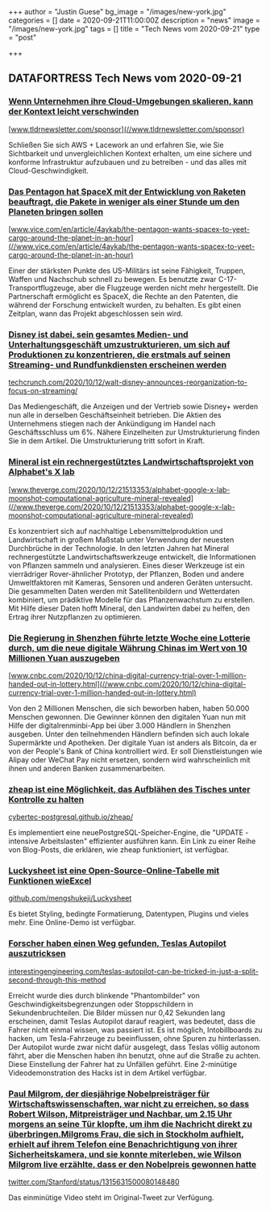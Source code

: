 +++
author = "Justin Guese"
bg_image = "/images/new-york.jpg"
categories = []
date = 2020-09-21T11:00:00Z
description = "news"
image = "/images/new-york.jpg"
tags = []
title = "Tech News vom 2020-09-21"
type = "post"

+++

        
## DATAFORTRESS Tech News vom 2020-09-21



### [Wenn Unternehmen ihre Cloud-Umgebungen skalieren, kann der Kontext leicht verschwinden](//www.tldrnewsletter.com/sponsor)


[www.tldrnewsletter.com/sponsor](//www.tldrnewsletter.com/sponsor)


Schließen Sie sich AWS + Lacework an und erfahren Sie, wie Sie Sichtbarkeit und unvergleichlichen Kontext erhalten, um eine sichere und konforme Infrastruktur aufzubauen und zu betreiben - und das alles mit Cloud-Geschwindigkeit.


### [Das Pentagon hat SpaceX mit der Entwicklung von Raketen beauftragt, die Pakete in weniger als einer Stunde um den Planeten bringen sollen](//www.vice.com/en/article/4aykab/the-pentagon-wants-spacex-to-yeet-cargo-around-the-planet-in-an-hour)


[www.vice.com/en/article/4aykab/the-pentagon-wants-spacex-to-yeet-cargo-around-the-planet-in-an-hour](//www.vice.com/en/article/4aykab/the-pentagon-wants-spacex-to-yeet-cargo-around-the-planet-in-an-hour)


Einer der stärksten Punkte des US-Militärs ist seine Fähigkeit, Truppen, Waffen und Nachschub schnell zu bewegen. Es benutzte zwar C-17-Transportflugzeuge, aber die Flugzeuge werden nicht mehr hergestellt. Die Partnerschaft ermöglicht es SpaceX, die Rechte an den Patenten, die während der Forschung entwickelt wurden, zu behalten. Es gibt einen Zeitplan, wann das Projekt abgeschlossen sein wird.


### [Disney ist dabei, sein gesamtes Medien- und Unterhaltungsgeschäft umzustrukturieren, um sich auf Produktionen zu konzentrieren, die erstmals auf seinen Streaming- und Rundfunkdiensten erscheinen werden](//techcrunch.com/2020/10/12/walt-disney-announces-reorganization-to-focus-on-streaming/)


[techcrunch.com/2020/10/12/walt-disney-announces-reorganization-to-focus-on-streaming/](//techcrunch.com/2020/10/12/walt-disney-announces-reorganization-to-focus-on-streaming/)


Das Mediengeschäft, die Anzeigen und der Vertrieb sowie Disney+ werden nun alle in derselben Geschäftseinheit betrieben. Die Aktien des Unternehmens stiegen nach der Ankündigung im Handel nach Geschäftsschluss um 6%. Nähere Einzelheiten zur Umstrukturierung finden Sie in dem Artikel. Die Umstrukturierung tritt sofort in Kraft.


### [Mineral ist ein rechnergestütztes Landwirtschaftsprojekt von Alphabet's X lab](//www.theverge.com/2020/10/12/21513353/alphabet-google-x-lab-moonshot-computational-agriculture-mineral-revealed)


[www.theverge.com/2020/10/12/21513353/alphabet-google-x-lab-moonshot-computational-agriculture-mineral-revealed](//www.theverge.com/2020/10/12/21513353/alphabet-google-x-lab-moonshot-computational-agriculture-mineral-revealed)


Es konzentriert sich auf nachhaltige Lebensmittelproduktion und Landwirtschaft in großem Maßstab unter Verwendung der neuesten Durchbrüche in der Technologie. In den letzten Jahren hat Mineral rechnergestützte Landwirtschaftswerkzeuge entwickelt, die Informationen von Pflanzen sammeln und analysieren. Eines dieser Werkzeuge ist ein vierrädriger Rover-ähnlicher Prototyp, der Pflanzen, Boden und andere Umweltfaktoren mit Kameras, Sensoren und anderen Geräten untersucht. Die gesammelten Daten werden mit Satellitenbildern und Wetterdaten kombiniert, um prädiktive Modelle für das Pflanzenwachstum zu erstellen. Mit Hilfe dieser Daten hofft Mineral, den Landwirten dabei zu helfen, den Ertrag ihrer Nutzpflanzen zu optimieren.


### [Die Regierung in Shenzhen führte letzte Woche eine Lotterie durch, um die neue digitale Währung Chinas im Wert von 10 Millionen Yuan auszugeben](//www.cnbc.com/2020/10/12/china-digital-currency-trial-over-1-million-handed-out-in-lottery.html)


[www.cnbc.com/2020/10/12/china-digital-currency-trial-over-1-million-handed-out-in-lottery.html](//www.cnbc.com/2020/10/12/china-digital-currency-trial-over-1-million-handed-out-in-lottery.html)


Von den 2 Millionen Menschen, die sich beworben haben, haben 50.000 Menschen gewonnen. Die Gewinner können den digitalen Yuan nun mit Hilfe der digitalrenminbi-App bei über 3.000 Händlern in Shenzhen ausgeben. Unter den teilnehmenden Händlern befinden sich auch lokale Supermärkte und Apotheken. Der digitale Yuan ist anders als Bitcoin, da er von der People's Bank of China kontrolliert wird. Er soll Dienstleistungen wie Alipay oder WeChat Pay nicht ersetzen, sondern wird wahrscheinlich mit ihnen und anderen Banken zusammenarbeiten.


### [zheap ist eine Möglichkeit, das Aufblähen des Tisches unter Kontrolle zu halten](//cybertec-postgresql.github.io/zheap/)


[cybertec-postgresql.github.io/zheap/](//cybertec-postgresql.github.io/zheap/)


Es implementiert eine neuePostgreSQL-Speicher-Engine, die "UPDATE - intensive Arbeitslasten" effizienter ausführen kann. Ein Link zu einer Reihe von Blog-Posts, die erklären, wie zheap funktioniert, ist verfügbar.


### [Luckysheet ist eine Open-Source-Online-Tabelle mit Funktionen wieExcel](//github.com/mengshukeji/Luckysheet)


[github.com/mengshukeji/Luckysheet](//github.com/mengshukeji/Luckysheet)


Es bietet Styling, bedingte Formatierung, Datentypen, Plugins und vieles mehr. Eine Online-Demo ist verfügbar.


### [Forscher haben einen Weg gefunden, Teslas Autopilot auszutricksen](//interestingengineering.com/teslas-autopilot-can-be-tricked-in-just-a-split-second-through-this-method)


[interestingengineering.com/teslas-autopilot-can-be-tricked-in-just-a-split-second-through-this-method](//interestingengineering.com/teslas-autopilot-can-be-tricked-in-just-a-split-second-through-this-method)


Erreicht wurde dies durch blinkende "Phantombilder" von Geschwindigkeitsbegrenzungen oder Stoppschildern in Sekundenbruchteilen. Die Bilder müssen nur 0,42 Sekunden lang erscheinen, damit Teslas Autopilot darauf reagiert, was bedeutet, dass die Fahrer nicht einmal wissen, was passiert ist. Es ist möglich, Intobillboards zu hacken, um Tesla-Fahrzeuge zu beeinflussen, ohne Spuren zu hinterlassen. Der Autopilot wurde zwar nicht dafür ausgelegt, dass Teslas völlig autonom fährt, aber die Menschen haben ihn benutzt, ohne auf die Straße zu achten. Diese Einstellung der Fahrer hat zu Unfällen geführt. Eine 2-minütige Videodemonstration des Hacks ist in dem Artikel verfügbar.


### [Paul Milgrom, der diesjährige Nobelpreisträger für Wirtschaftswissenschaften, war nicht zu erreichen, so dass Robert Wilson, Mitpreisträger und Nachbar, um 2.15 Uhr morgens an seine Tür klopfte, um ihm die Nachricht direkt zu überbringen.Milgroms Frau, die sich in Stockholm aufhielt, erhielt auf ihrem Telefon eine Benachrichtigung von ihrer Sicherheitskamera, und sie konnte miterleben, wie Wilson Milgrom live erzählte, dass er den Nobelpreis gewonnen hatte](//twitter.com/Stanford/status/1315631500080148480)


[twitter.com/Stanford/status/1315631500080148480](//twitter.com/Stanford/status/1315631500080148480)


Das einminütige Video steht im Original-Tweet zur Verfügung.